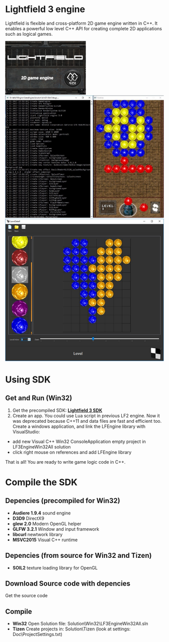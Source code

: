 Lightfield 3 engine
===================
Lightfield is flexible and cross-platform 2D game engine written in C++. It enables a powerful low level C++ API for creating complete 2D applications such as logical games.

![alt tag](Doc/Doxygen/Res/LightfieldEngineLogoLarge.png)
![alt tag](Doc/Doxygen/Res/LFEngineRunning.jpg)
![alt tag](Doc/Doxygen/Res/LF2EngineEditorEdit.jpg)

Using SDK
=========
Get and Run (Win32)
-------------------
1. Get the precompiled SDK: <a target="_blank" href="http://4dillusions.com/Download/LightfieldEngine3/SDK/Lightfield3SDK.zip"><b>Lightfield 3 SDK</b></a>
3. Create an app. You could use Lua script in previous LF2 engine. Now it was deprecated because C++11 and data files are fast and efficient too.<br>
Create a windows application, and link the LFEngine library with VisualStudio:
<ul>
<li>add new Visual C++ Win32 ConsoleApplication empty project in LF3EngineWin32All solution</li>
<li>click right mouse on references and add LFEngine library</li>
</ul>

That is all! You are ready to write game logic code in C++.

Compile the SDK
===============
Depencies (precompiled for Win32)
---------------------------------
<ul>
<li><b>Audiere 1.9.4</b> sound engine</li>
<li><b>D3D9</b> DirectX9</li>
<li><b>glew 2.0</b> Modern OpenGL helper</li>
<li><b>GLFW 3.2.1</b> Window and input framework</li>
<li><b>libcurl</b> newtwork library </li>
<li><b>MSVC2015</b> Visual C++ runtime</li>
</ul>

Depencies (from source for Win32 and Tizen)
-------------------------------------------
<ul>
<li><b>SOIL2</b> texture loading library for OpenGL</li>
</ul>

Download Source code with depencies
-----------------------------------
Get the source code

Compile
-------
<ul>
<li><b>Win32</b> Open Solution file: Solution\Win32\LF3EngineWin32All.sln</li>
<li><b>Tizen</b> Create projects in: Solution\Tizen (look at settings: Doc\ProjectSettings.txt)</li>
</ul>